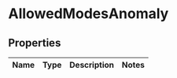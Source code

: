 # AllowedModesAnomaly

## Properties
Name | Type | Description | Notes
------------ | ------------- | ------------- | -------------
